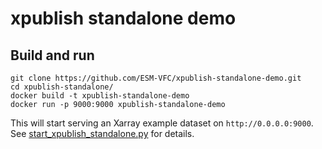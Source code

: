 # xpublish standalone demo

## Build and run

```shell
git clone https://github.com/ESM-VFC/xpublish-standalone-demo.git
cd xpublish-standalone/
docker build -t xpublish-standalone-demo
docker run -p 9000:9000 xpublish-standalone-demo
```

This will start serving an Xarray example dataset on `http://0.0.0.0:9000`.
See [start_xpublish_standalone.py](start_xpublish_standalone.py) for details.
